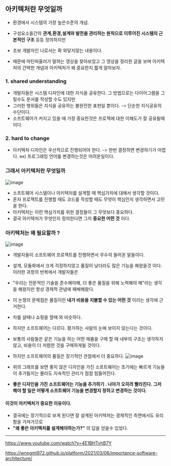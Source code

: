 ## 아키텍처란 무엇일까 
  * 환경에서 시스템의 가장 높은수준의 개념.
  * 구성요소들간의 __관계,환경,설계와 발전을 관리하는 원칙으로 이루어진 시스템의 근본적인 구조__ 등등 정의하지만

* 초보 개발자인 나로서는 확 와닿지않는 내용이다. 
* 때문에 마틴파울러가 말하는 영상을 찾아보았고 그 영상을 정리한 글을 보며 아키텍처의 간략한 개념과 아키텍처가 왜 중요한지 짧게 알아보자.

### 1. shared understanding
* 개발자들은 시스템 디자인에 대한 지식을 공유한다. 그 방법으로는 다이어그램을 그릴수도 문서를 작성할 수도 있지만
* 그러한 행위들은 지식을 공유하는 불완전한 표현일 뿐이다. -> 단순한 지식공유의 수단이다.
* 소프트웨어가 커지고 있을 때 가장 중요한것은 프로젝에 대한 이해도가 잘 공유될때 이다.

### 2. hard to change
* 아키텍처 디자인은 우선적으로 진행되어야 한다. -> 한번 결정하면 변경하기가 어렵다. ex) 프로그래밍 언어를 변경하는것은 어려운일이다.

### 그래서 아키텍처란 무엇일까
![image](https://user-images.githubusercontent.com/108817236/223921613-06bbaa89-1e6e-4722-8863-34c4cf6d3ece.png)

*  소프트웨어 시스템이나 아키텍처를 설계할 때 핵심가치에 대해서 생각할 것이다.
*  혼자 프로젝트를 진행할 때도 코드를 작성할 때도 무엇이 핵심인지 생각하면서 고민을 한다.
*  아키텍처는 이런 핵심가치를 위한 결정들이 그 무엇보다 중요하다.
*  결국 아키텍처가 무엇인지 정의한다면 그저 __중요한 어떤 것__ 이다.

### 아키텍처는 왜 필요할까 ?
![image](https://user-images.githubusercontent.com/108817236/224221088-8ae48570-b473-4d3e-99cd-059b8f4a7825.png)

* 개발자들이 소프트웨어 프로젝트를 진행하면서 무수히 들어온 말들이다.
* 설계, 모듈화에서 크게 걱정하지않고 품질이 낮더라도 많은 기능을 해왔을것 이다. 이러한 과정의 반복에서 개발자들은
* "우리는 전문적인 기술을 준수해야해, 더 좋은 품질을 위해 노력해야 해"라는 생각을 해왔지만 항상 경제적 관념에 패배해왔다.
* 이 논쟁의 문제점은 품질이란 __내가 비용을 지불할 수 있는 어떤 것__ 이라는 생각에 근거한다.

* 차를 살때나 쇼핑을 할때 와 비슷하다.

* 하지만 소프트웨어는 다르다. 평가하는 사람의 눈에 보이지 않는다는 것이다.
* 보통의 사람들은 같은 기능을 하는 어떤 제품을 구매 할 때 내부의 구조는 생각하지 않고, 비용이 더 저렴한 것을 구매하게될 것이다.
* 하지만 소프트웨어의 품질은 장기적인 관점에서 더 중요하다.
 ![image](https://user-images.githubusercontent.com/108817236/224221986-a86d9bc4-6be6-47a8-903e-c3b345214e9a.png)

* 위의 그래프를 보면 좋지 않은 디자인을 가진 소프트웨어는 초기에는 빠르게 기능들이 추가될지는 몰라도 지속적인 관리가 점점 힘들어진다.
* __좋은 디자인을 가진 소프트웨어는 기능을 추가하기 . 나아가 오히려 빨라진다. 그저 해야 할 일은 어떻게 소프트웨어 기능을 변경할지 정하고 변경하는 것이다.__

#### 이것이 아키텍처가 중요한 이유이다.
* 결국에는 장기적으로 보게 된다면 잘 설계된 아키텍처는 경제적인 측면에서도 유리함을 가져가므로 
* __"왜 좋은 아키텍처를 설계해야하는가?"__ 의 답을 얻을수 있었다.
---
https://www.youtube.com/watch?v=4E1BHTvhB7Y

https://wnsgml972.github.io/platform/2021/03/06/importance-software-architecture/
